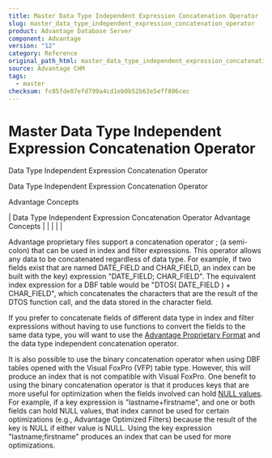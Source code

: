 ```yaml
---
title: Master Data Type Independent Expression Concatenation Operator
slug: master_data_type_independent_expression_concatenation_operator
product: Advantage Database Server
component: Advantage
version: "12"
category: Reference
original_path_html: master_data_type_independent_expression_concatenation_operator.htm
source: Advantage CHM
tags:
  - master
checksum: fc05fde07efd799a4cd1eb0b52b63e5eff806cec
---
```


# Master Data Type Independent Expression Concatenation Operator

Data Type Independent Expression Concatenation Operator

Data Type Independent Expression Concatenation Operator

Advantage Concepts

| Data Type Independent Expression Concatenation Operator  Advantage Concepts |  |  |  |  |

Advantage proprietary files support a concatenation operator ; (a semi-colon) that can be used in index and filter expressions. This operator allows any data to be concatenated regardless of data type. For example, if two fields exist that are named DATE\_FIELD and CHAR\_FIELD, an index can be built with the key) expression "DATE\_FIELD; CHAR\_FIELD". The equivalent index expression for a DBF table would be "DTOS( DATE\_FIELD ) + CHAR\_FIELD", which concatenates the characters that are the result of the DTOS function call, and the data stored in the character field.

If you prefer to concatenate fields of different data type in index and filter expressions without having to use functions to convert the fields to the same data type, you will want to use the [Advantage Proprietary Format](master_advantage_proprietary_format.md) and the data type independent concatenation operator.

It is also possible to use the binary concatenation operator when using DBF tables opened with the Visual FoxPro (VFP) table type. However, this will produce an index that is not compatible with Visual FoxPro. One benefit to using the binary concatenation operator is that it produces keys that are more useful for optimization when the fields involved can hold [NULL values](master_support_for_null_values.md). For example, if a key expression is "lastname+firstname", and one or both fields can hold NULL values, that index cannot be used for certain optimizations (e.g., Advantage Optimized Filters) because the result of the key is NULL if either value is NULL. Using the key expression "lastname;firstname" produces an index that can be used for more optimizations.
